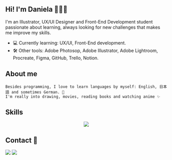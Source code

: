 ## Hi! I'm Daniela 🙎🏻‍♀️

I'm an Illustrator, UX/UI Designer and Front-End Development student passionate about learning, always looking for new challenges that makes me improve my skills.

- 💻 Currently learning: UX/UI, Front-End development.
- 🛠 Other tools: Adobe Photosop, Adobe Illustrator, Adobe Lightroom, Procreate, Figma, GitHub, Trello, Notion.

## About me

```
Besides programming, I love to learn languages by myself: English, 日本語 and sometimes German. 📖
I'm really into drawing, movies, reading books and watching anime ✨ 
```
## Skills

<p align="center">
  <a href="https://skillicons.dev">
    <img src="https://skillicons.dev/icons?i=bootstrap,css,figma,git,github,html,ai,js,ps,sass,vscode,xd" />
  </a>
</p>

## Contact 📧

<div>
<a href="mailto: hola.danielabf@gmail.com"><img src="https://img.shields.io/badge/-Gmail-%23333?style=for-the-badge&logo=gmail&logoColor=white" target="_blank"></a>
<a href="https://www.linkedin.com/in/danielabf/" target="_blank"><img src="https://img.shields.io/badge/-LinkedIn-%230077B5?style=for-the-badge&logo=linkedin&logoColor=white" target="_blank"></a>
</div>


